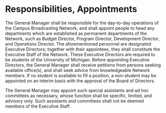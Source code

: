 # Responsibilities, Appointments

The General Manager shall be responsible for the day-to-day operations of the Campus Broadcasting Network, and shall appoint people to head any departments which are established as permanent departments of the Network, such as Budget Director, Program Director, Development Director, and Operations Director. The aforementioned personnel are designated Executive Directors; together with their appointees, they shall constitute the Executive Staff of the Network. These Executive Directors are required to be students of the University of Michigan. Before appointing Executive Directors, the General Manager shall receive petitions from persons seeking available office\(s\), and shall seek advice from knowledgeable Network members. If no student is available to fill a position, a non-student may be appointed on an interim basis with the approval of the Board of Directors.

The General Manager may appoint such special assistants and ad hoc committees as necessary, whose function shall be specific, limited, and advisory only. Such assistants and committees shall not be deemed members of the Executive Staff.

